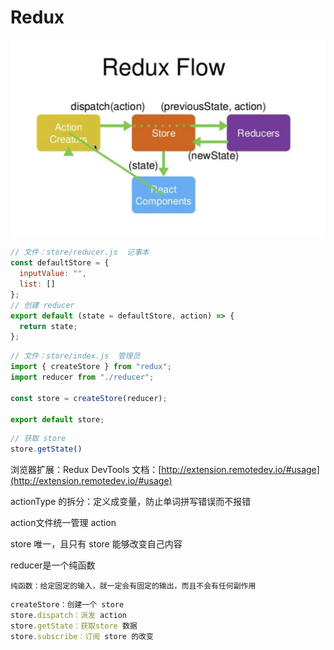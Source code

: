# Redux

![redux 流程](./img/redux.png)

```js
// 文件：store/reducer.js  记事本
const defaultStore = {
  inputValue: "",
  list: []
};
// 创建 reducer
export default (state = defaultStore, action) => {
  return state;
};
```

```js
// 文件：store/index.js  管理员
import { createStore } from "redux";
import reducer from "./reducer";

const store = createStore(reducer);

export default store;
```

```js
// 获取 store
store.getState()
```

浏览器扩展：Redux DevTools
文档：[http://extension.remotedev.io/#usage](http://extension.remotedev.io/#usage)

actionType 的拆分：定义成变量，防止单词拼写错误而不报错

action文件统一管理 action

store 唯一，且只有 store 能够改变自己内容

reducer是一个纯函数
  
    纯函数：给定固定的输入，就一定会有固定的输出，而且不会有任何副作用

```js
createStore：创建一个 store
store.dispatch：派发 action
store.getState：获取store 数据
store.subscribe：订阅 store 的改变
```